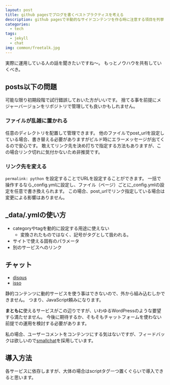 ```yaml
---
layout: post
title: github pagesでブログを書くベストプラクティスを考える
description: github pagesで半動的なサイドコンテンツを作る時に注意する項目を列挙！
categories:
  - tech
tags:
  - jekyll
  - chat
img: common/freetalk.jpg
---
```

実際に運用している人の話を聞きたいですね～。
もっとノウハウを共有していくべき。

## posts以下の問題
可能な限り初期段階で試行錯誤しておいた方がいいです。
捨てる事を前提にメジャーバージョンをリポジトリで管理しても良いかもしれません。

### ファイルが乱雑に置かれる
任意のディレクトリを配置して管理できます。
他のファイルでpost_urlを設定している場合、書き替える必要がありますがビルド時にエラーメッセージが出てくるので安心です。
敢えてリンク先を決め打ちで指定する方法もありますが、この場合リンク切れに気付かないため非推奨です。

### リンク先を変える
`permalink: python` を設定することでURLを設定することができます。
一括で操作するなら_config.ymlに設定し、ファイル（ページ）ごとに_config.ymlの設定を任意で書き換えられます。
この場合、post_urlでリンク指定している場合は変更による影響はありません。

## _data/.ymlの使い方
- categoryやtagを動的に設定する用途に使えない
  - 変換されたものではなく、記号がタグとして扱われる。
- サイトで使える固有のパラメータ
- 別のサービスへのリンク

## チャット
- [disqus](https://disqus.com/)
- [isso](https://posativ.org/isso/)

静的コンテンツに動的サービスを使う事はできないので、外から組み込むしかできません。
つまり、JavaScript頼みになります。

**まともに**使えるサービスがこの辺りですが、いわゆるWordPressのような要望すら満たせません。
今後に期待するか、そもそもチャットフォームを使わない前提での運用を検討する必要があります。

私の場合、ユーザーコメントをコンテンツにする気はないですが、フィードバックは欲しいので[smallchat](https://small.chat/)を採用しています。

## 導入方法
各サービスに依存しますが、大体の場合はscriptタグ一つ置くぐらいで導入できると思います。
